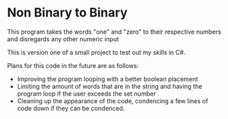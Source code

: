 # Non Binary to Binary
This program takes the words "one" and "zero" to their respective numbers and disregards any other numeric input <br />

This is version one of a small project to test out my skills in C#. <br />

Plans for this code in the future are as follows:
<ul>
<li>Improving the program looping with a better boolean placement</li>
<li>Limiting the amount of words that are in the string and having the program loop if the user exceeds the set number</li>
<li>Cleaning up the appearance of the code, condencing a few lines of code down if they can be condenced.</li>
</ul>
